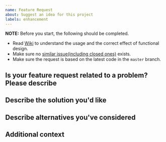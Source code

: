 ```yaml
---
name: Feature Request
about: Suggest an idea for this project
labels: enhancement
---
```


**NOTE:** Before you start, the following should be completed.

- Read [Wiki][wiki] to understand the usage and the correct effect of functional design.
- Make sure no [similar issue(including closed ones)][issues] exists.
- Make sure the request is based on the latest code in the `master` branch.

[wiki]: https://github.com/doctorfree/jekyll-theme-custom/wiki
[issues]: https://github.com/doctorfree/jekyll-theme-custom/issues?q=is%3Aissue

## Is your feature request related to a problem? Please describe

<!-- A clear and concise description of what the problem is. Ex. I'm always frustrated when [...] -->


## Describe the solution you'd like

<!-- A clear and concise description of what you want to happen. -->


## Describe alternatives you've considered

<!-- A clear and concise description of any alternative solutions or features you've considered. -->


## Additional context

<!-- Add any other context or screenshots about the feature request here. -->
